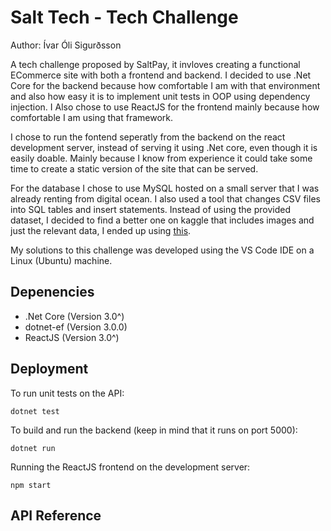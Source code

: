 # Salt Tech - Tech Challenge
Author: Ívar Óli Sigurðsson

A tech challenge proposed by SaltPay, it invloves  creating a functional ECommerce site with both a frontend and backend. I decided to use .Net Core for the backend because how comfortable I am with that environment and also how easy it is to implement unit tests in OOP using dependency injection. I Also chose to use ReactJS for the frontend mainly because how comfortable I am using that framework.

I chose to run the fontend seperatly from the backend on the react development server, instead of serving it using .Net core, even though it is easily doable. Mainly because I know from experience it could take some time to create a static version of the site that can be served.

For the database I chose to use MySQL hosted on a small server that I was already renting from digital ocean. I also used a tool that changes CSV files into SQL tables and insert statements. Instead of using the provided dataset, I decided to find a better one on kaggle that includes images and just the relevant data, I ended up using [this](https://www.kaggle.com/PromptCloudHQ/flipkart-products).

My solutions to this challenge was developed using the VS Code IDE on a Linux (Ubuntu) machine.

## Depenencies
 - .Net Core (Version 3.0^)
 - dotnet-ef (Version 3.0.0)
 - ReactJS (Version 3.0^)
## Deployment
To run unit tests on the API: 
```
dotnet test
```

To build and run the backend (keep in mind that it runs on port 5000): 
```
dotnet run
```

Running the ReactJS frontend on the development server: 
```
npm start
```

## API Reference